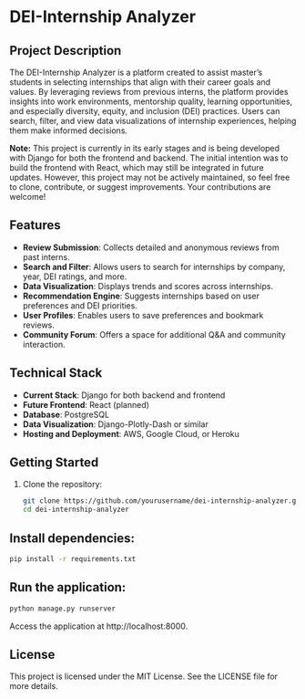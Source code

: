 # DEI-Internship Analyzer

## Project Description
The DEI-Internship Analyzer is a platform created to assist master’s students in selecting internships that align with their career goals and values. By leveraging reviews from previous interns, the platform provides insights into work environments, mentorship quality, learning opportunities, and especially diversity, equity, and inclusion (DEI) practices. Users can search, filter, and view data visualizations of internship experiences, helping them make informed decisions.

**Note:** This project is currently in its early stages and is being developed with Django for both the frontend and backend. The initial intention was to build the frontend with React, which may still be integrated in future updates. However, this project may not be actively maintained, so feel free to clone, contribute, or suggest improvements. Your contributions are welcome!

## Features
- **Review Submission**: Collects detailed and anonymous reviews from past interns.
- **Search and Filter**: Allows users to search for internships by company, year, DEI ratings, and more.
- **Data Visualization**: Displays trends and scores across internships.
- **Recommendation Engine**: Suggests internships based on user preferences and DEI priorities.
- **User Profiles**: Enables users to save preferences and bookmark reviews.
- **Community Forum**: Offers a space for additional Q&A and community interaction.

## Technical Stack
- **Current Stack**: Django for both backend and frontend
- **Future Frontend**: React (planned)
- **Database**: PostgreSQL
- **Data Visualization**: Django-Plotly-Dash or similar
- **Hosting and Deployment**: AWS, Google Cloud, or Heroku

## Getting Started
1. Clone the repository:  
   ```bash
   git clone https://github.com/yourusername/dei-internship-analyzer.git
   cd dei-internship-analyzer
      ```

## Install dependencies:
   ```bash
pip install -r requirements.txt
   ```

## Run the application:

```bash
python manage.py runserver
   ```
Access the application at http://localhost:8000.
## License
This project is licensed under the MIT License. See the LICENSE file for more details.


